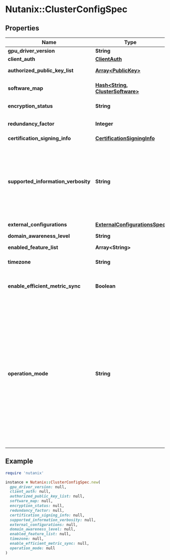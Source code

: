 # Nutanix::ClusterConfigSpec

## Properties

| Name | Type | Description | Notes |
| ---- | ---- | ----------- | ----- |
| **gpu_driver_version** | **String** | GPU driver version. | [optional] |
| **client_auth** | [**ClientAuth**](ClientAuth.md) |  | [optional] |
| **authorized_public_key_list** | [**Array&lt;PublicKey&gt;**](PublicKey.md) | List of valid ssh keys for the cluster. | [optional] |
| **software_map** | [**Hash&lt;String, ClusterSoftware&gt;**](ClusterSoftware.md) | Map of software on the cluster with software type as the key.  | [optional] |
| **encryption_status** | **String** | Cluster encryption status. | [optional][default to &#39;NOT_SUPPORTED&#39;] |
| **redundancy_factor** | **Integer** | Cluster supported redundancy factor. Default is 2. | [optional] |
| **certification_signing_info** | [**CertificationSigningInfo**](CertificationSigningInfo.md) |  | [optional] |
| **supported_information_verbosity** | **String** | Verbosity level settings for populating support information. - &#39;Nothing&#39;: Send nothing - &#39;Basic&#39;: Send basic information - skip core dump and hypervisor            stats information - &#39;BasicPlusCoreDump&#39;: Send basic and core dump information - &#39;All&#39;: Send all information  | [optional][default to &#39;BASIC_PLUS_CORE_DUMP&#39;] |
| **external_configurations** | [**ExternalConfigurationsSpec**](ExternalConfigurationsSpec.md) |  | [optional] |
| **domain_awareness_level** | **String** | Domain awareness supported on cluster. | [optional][default to &#39;NODE&#39;] |
| **enabled_feature_list** | **Array&lt;String&gt;** | Array of enabled features. | [optional] |
| **timezone** | **String** | Zone name used in value of TZ environment variable. | [optional] |
| **enable_efficient_metric_sync** | **Boolean** | Indicates if downsampling of metrics syncing between PE and PC is enabled or not.  | [optional] |
| **operation_mode** | **String** | Cluster operation mode. - &#39;NORMAL&#39;: Cluster is operating normally. - &#39;READ_ONLY&#39;: Cluster is operating in read only mode. - &#39;STAND_ALONE&#39;: Only one node is operational in the cluster. This is                  valid only for single node or two node clusters. - &#39;SWITCH_TO_TWO_NODE&#39;: Cluster is moving from single node to two node                         cluster. - &#39;OVERRIDE&#39;: Valid only for single node cluster. If the user wants to               run vms on a single node cluster in read only mode, he               can set the cluster peration mode to override. Writes               will be allowed in override mode.  | [optional] |

## Example

```ruby
require 'nutanix'

instance = Nutanix::ClusterConfigSpec.new(
  gpu_driver_version: null,
  client_auth: null,
  authorized_public_key_list: null,
  software_map: null,
  encryption_status: null,
  redundancy_factor: null,
  certification_signing_info: null,
  supported_information_verbosity: null,
  external_configurations: null,
  domain_awareness_level: null,
  enabled_feature_list: null,
  timezone: null,
  enable_efficient_metric_sync: null,
  operation_mode: null
)
```

